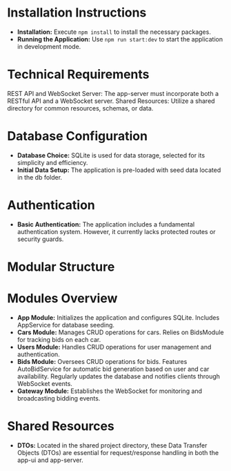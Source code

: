 # Installation Instructions

- **Installation:** Execute `npm install` to install the necessary packages.
- **Running the Application:** Use `npm run start:dev` to start the application in development mode.

# Technical Requirements

REST API and WebSocket Server: The app-server must incorporate both a RESTful API and a WebSocket server.
Shared Resources: Utilize a shared directory for common resources, schemas, or data.

# Database Configuration

- **Database Choice:** SQLite is used for data storage, selected for its simplicity and efficiency.
- **Initial Data Setup:** The application is pre-loaded with seed data located in the db folder.

# Authentication

- **Basic Authentication:** The application includes a fundamental authentication system. However, it currently lacks protected routes or security guards.

# Modular Structure

# Modules Overview

- **App Module:** Initializes the application and configures SQLite. Includes AppService for database seeding.
- **Cars Module:** Manages CRUD operations for cars. Relies on BidsModule for tracking bids on each car.
- **Users Module:** Handles CRUD operations for user management and authentication.
- **Bids Module:** Oversees CRUD operations for bids. Features AutoBidService for automatic bid generation based on user and car availability. Regularly updates the database and notifies clients through WebSocket events.
- **Gateway Module:** Establishes the WebSocket for monitoring and broadcasting bidding events.

# Shared Resources

- **DTOs:** Located in the shared project directory, these Data Transfer Objects (DTOs) are essential for request/response handling in both the app-ui and app-server.

